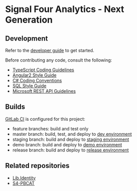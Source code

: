 # Signal Four Analytics - Next Generation

## Development

Refer to the [developer guide](https://geodevops.geoplan.ufl.edu/signal-four-gen2/S4-Analytics-Html5/wikis/developer-guide) to get started.

Before contributing any code, consult the following:
- [TypeScript Coding Guidelines](https://github.com/Microsoft/TypeScript/wiki/Coding-guidelines)
- [Angular2 Style Guide](https://angular.io/styleguide)
- [C# Coding Conventions](https://msdn.microsoft.com/en-us/library/ff926074.aspx)
- [SQL Style Guide](http://www.sqlstyle.guide/)
- [Microsoft REST API Guidelines](https://github.com/Microsoft/api-guidelines/blob/master/Guidelines.md)

## Builds

[GitLab CI](http://docs.gitlab.com/ce/ci/quick_start/README.html) is configured for this project:
- feature branches: build and test only
- master branch: build, test, and deploy to [dev environment](https://s4.geoplan.ufl.edu/analytics-html5-dev/)
- staging branch: build and deploy to [staging environment](https://s4.geoplan.ufl.edu/analytics-html5-staging/)
- demo branch: build and deploy to [demo environment](https://s4.geoplan.ufl.edu/analytics-html5-demo/)
- release branch: build and deploy to [release environment](https://s4.geoplan.ufl.edu/analytics-html5/)

## Related repositories

- [Lib.Identity](https://geodevops.geoplan.ufl.edu/signal-four-gen2/Lib.Identity)
- [S4-PBCAT](https://geodevops.geoplan.ufl.edu/signal-four-gen2/S4-PBCAT)
